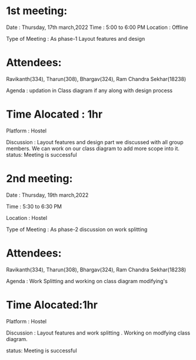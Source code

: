 # 1st meeting:
Date : Thursday, 17th march,2022
Time : 5:00 to 6:00 PM
Location : Offline

Type of Meeting : As phase-1 Layout features and design

# Attendees:
Ravikanth(334), Tharun(308), Bhargav(324), 
 Ram Chandra Sekhar(18238) 
 
Agenda : updation in Class diagram if any along with design process
# Time Alocated : 1hr
Platform : Hostel

Discussion :
Layout features and design part we discussed with all group members.
We can work on our class diagram to add more scope into it.
status: Meeting is successful


# 2nd meeting:
Date : Thursday, 19th march,2022 

Time : 5:30 to 6:30 PM 

Location : Hostel

Type of Meeting : As phase-2 discussion on work splitting 

# Attendees: 
Ravikanth(334), Tharun(308), Bhargav(324), Ram Chandra Sekhar(18238)

Agenda : Work Splitting and working on class diagram modifying's 
# Time Alocated:1hr 
Platform : Hostel 

Discussion : Layout features and work splitting . 
Working on modfying class diagram.

status: Meeting is successful
